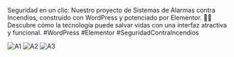 Seguridad en un clic: Nuestro proyecto de Sistemas de Alarmas contra Incendios, construido con WordPress y potenciado por Elementor. 🚨🔥 Descubre cómo la tecnología puede salvar vidas con una interfaz atractiva y funcional. #WordPress #Elementor #SeguridadContraIncendios

![A1](https://github.com/floreschris/Wordpress-Elementor-Alarma-Contra-Incendio/assets/97532730/f6b41766-2016-4cf8-b7db-7e29fc0a6e5b)
![A2](https://github.com/floreschris/Wordpress-Elementor-Alarma-Contra-Incendio/assets/97532730/50a24a24-eb14-4323-a5f4-6a3f0cdd4b45)
![A3](https://github.com/floreschris/Wordpress-Elementor-Alarma-Contra-Incendio/assets/97532730/b33d8e50-8e82-459b-b6c9-953043b4e4fa)
